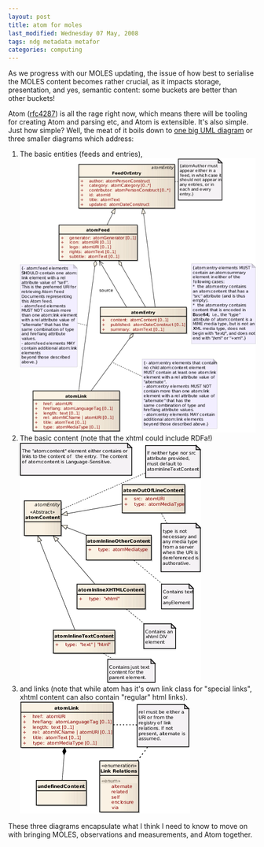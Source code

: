 ```yaml
---
layout: post
title: atom for moles
last_modified: Wednesday 07 May, 2008
tags: ndg metadata metafor
categories: computing
---
```

As we progress with our MOLES updating, the issue of how best to serialise the MOLES content becomes rather crucial, as it impacts storage, presentation, and yes, semantic content: some buckets are better than other buckets!

Atom ([rfc4287](http://www.ietf.org/rfc/rfc4287)) is all the rage right now, which means there will be tooling for creating Atom and parsing etc, and Atom is extensible. It's also simple. Just how simple? Well, the meat of it boils down to [one big UML diagram](http://bblfish.net/work/atom-owl/2006-06-06/img/AtomOwl-UML.pdf) or three smaller diagrams which address: 
1. The basic entities (feeds and entries), 
![Image: IMAGE: static/2008/05/07/atom-main.png ](/assets/images/2008-05-07-atom-main.png)
1. The basic content (note that the xhtml could include RDFa!)
![Image: IMAGE: static/2008/05/07/atom-content.png ](/assets/images/2008-05-07-atom-content.png)
1. and links (note that while atom has it's own link class for "special links", xhtml content can also contain "regular" html links).
![Image: IMAGE: static/2008/05/07/atom-links.png ](/assets/images/2008-05-07-atom-links.png)

These three diagrams encapsulate what I think I need to know to move on with bringing MOLES, observations and measurements, and Atom together.

